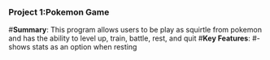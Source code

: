 ### Project 1:Pokemon Game
#**Summary**: This program allows users to be play as squirtle from pokemon and has the ability to level up, train, battle, rest, and quit
#**Key Features**: 
#- shows stats as an option when resting
